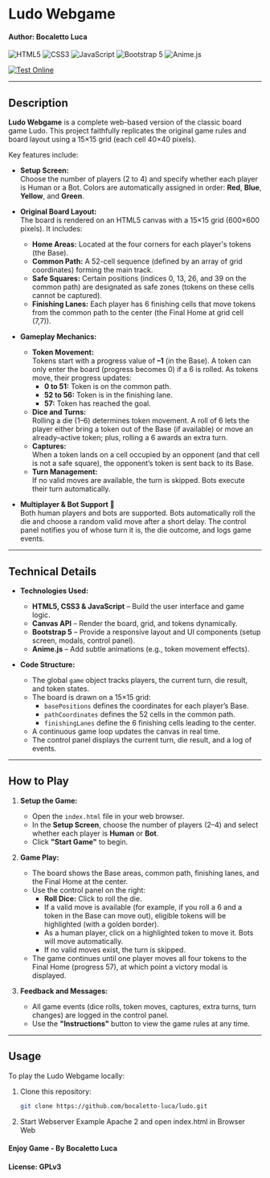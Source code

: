 # Ludo Webgame
#### Author: Bocaletto Luca

![HTML5](https://img.shields.io/badge/HTML5-E34F26?style=flat-square&logo=html5&logoColor=white)
![CSS3](https://img.shields.io/badge/CSS3-1572B6?style=flat-square&logo=css3)
![JavaScript](https://img.shields.io/badge/JavaScript-F7DF1E?style=flat-square&logo=javascript&logoColor=black)
![Bootstrap 5](https://img.shields.io/badge/Bootstrap-7952B3?style=flat-square&logo=bootstrap&logoColor=white)
![Anime.js](https://img.shields.io/badge/Anime.js-FF2D20?style=flat-square)

[![Test Online](https://img.shields.io/badge/Test%20Online-Click%20Here-brightgreen?style=for-the-badge)](https://bocaletto-luca.github.io/Ludo/)

---

## Description

**Ludo Webgame** is a complete web-based version of the classic board game Ludo. This project faithfully replicates the original game rules and board layout using a 15×15 grid (each cell 40×40 pixels). 

Key features include:
- **Setup Screen:**  
  Choose the number of players (2 to 4) and specify whether each player is Human or a Bot. Colors are automatically assigned in order: **Red**, **Blue**, **Yellow**, and **Green**.

- **Original Board Layout:**  
  The board is rendered on an HTML5 canvas with a 15×15 grid (600×600 pixels). It includes:
  - **Home Areas:** Located at the four corners for each player's tokens (the Base).
  - **Common Path:** A 52-cell sequence (defined by an array of grid coordinates) forming the main track.
  - **Safe Squares:** Certain positions (indices 0, 13, 26, and 39 on the common path) are designated as safe zones (tokens on these cells cannot be captured).
  - **Finishing Lanes:** Each player has 6 finishing cells that move tokens from the common path to the center (the Final Home at grid cell (7,7)).

- **Gameplay Mechanics:**  
  - **Token Movement:**  
    Tokens start with a progress value of **–1** (in the Base). A token can only enter the board (progress becomes 0) if a 6 is rolled. As tokens move, their progress updates:
    - **0 to 51:** Token is on the common path.
    - **52 to 56:** Token is in the finishing lane.
    - **57:** Token has reached the goal.
  - **Dice and Turns:**  
    Rolling a die (1–6) determines token movement. A roll of 6 lets the player either bring a token out of the Base (if available) or move an already–active token; plus, rolling a 6 awards an extra turn.
  - **Captures:**  
    When a token lands on a cell occupied by an opponent (and that cell is not a safe square), the opponent’s token is sent back to its Base.
  - **Turn Management:**  
    If no valid moves are available, the turn is skipped. Bots execute their turn automatically.

- **Multiplayer & Bot Support :robot:**  
  Both human players and bots are supported. Bots automatically roll the die and choose a random valid move after a short delay. The control panel notifies you of whose turn it is, the die outcome, and logs game events.

---

## Technical Details

- **Technologies Used:**
  - **HTML5, CSS3 & JavaScript** – Build the user interface and game logic.
  - **Canvas API** – Render the board, grid, and tokens dynamically.
  - **Bootstrap 5** – Provide a responsive layout and UI components (setup screen, modals, control panel).
  - **Anime.js** – Add subtle animations (e.g., token movement effects).

- **Code Structure:**
  - The global `game` object tracks players, the current turn, die result, and token states.
  - The board is drawn on a 15×15 grid:
    - `basePositions` defines the coordinates for each player’s Base.
    - `pathCoordinates` defines the 52 cells in the common path.
    - `finishingLanes` define the 6 finishing cells leading to the center.
  - A continuous game loop updates the canvas in real time.
  - The control panel displays the current turn, die result, and a log of events.

---

## How to Play

1. **Setup the Game:**
   - Open the `index.html` file in your web browser.
   - In the **Setup Screen**, choose the number of players (2–4) and select whether each player is **Human** or **Bot**.
   - Click **"Start Game"** to begin.

2. **Game Play:**
   - The board shows the Base areas, common path, finishing lanes, and the Final Home at the center.
   - Use the control panel on the right:
     - **Roll Dice:** Click to roll the die.
     - If a valid move is available (for example, if you roll a 6 and a token in the Base can move out), eligible tokens will be highlighted (with a golden border).
     - As a human player, click on a highlighted token to move it. Bots will move automatically.
     - If no valid moves exist, the turn is skipped.
   - The game continues until one player moves all four tokens to the Final Home (progress 57), at which point a victory modal is displayed.

3. **Feedback and Messages:**
   - All game events (dice rolls, token moves, captures, extra turns, turn changes) are logged in the control panel.
   - Use the **"Instructions"** button to view the game rules at any time.

---

## Usage

To play the Ludo Webgame locally:

1. Clone this repository:

   ```bash
   git clone https://github.com/bocaletto-luca/ludo.git
2. Start Webserver Example Apache 2 and open index.html in Browser Web

#### Enjoy Game - By Bocaletto Luca

#### License: GPLv3
